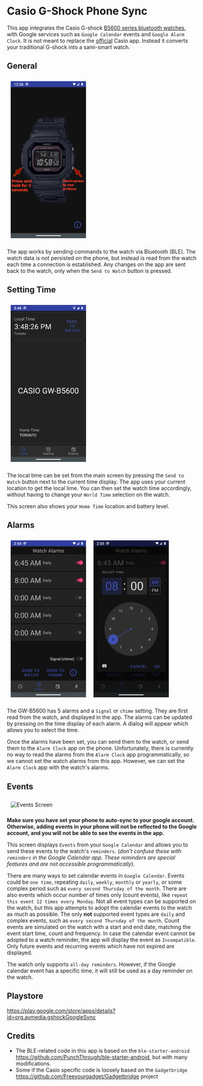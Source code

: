 # Casio G-Shock Phone Sync

This app integrates the Casio G-shock [B5600 series bluetooth watches](https://world.g-shock.com/asia-mea/en/products/standard_digital/gw-b5600/), 
with Google services such as `Google Calendar` events and `Google Alarm Clock`. It is not meant to replace the 
[official](https://play.google.com/store/apps/details?id=com.casio.gshockconnected&hl=en_CA&gl=US) Casio app. Instead it converts your traditional 
G-shock into a sami-smart watch.

## General

<img src="images/ConnectingScreen.png"
alt="Connection Screen"
width=200
style="margin: 10px;" />

The app works by sending commands to the watch via Bluetooth (BLE). The watch data is not persisted on the phone, but instead is read from the watch each time 
a connection is established. Any changes on the app are sent back to the watch, only when the `Send to Watch` button is pressed.  

## Setting Time
<img src="images/TimeScreen.png"
alt="Time Screen"
width=200
style="margin: 10px;" />

The local time can be set from the main screen by pressing the `Send to Watch` button next to the current time display. The app uses your current location to get the local lime.
You can then set the watch time accordingly, without having to change your `World Time` selection on the watch.

This screen also shows your `Home Time` location and battery level.

## Alarms

<img src="images/AlarmsScreen.png"
alt="Alarms Screen"
width=200
style="float: left; margin: 10px;" />

<img src="images/SetAlarmScreen.png"
alt="Set Alarm Screen"
width=200
style="margin: 10px;" />

The GW-B5600 has 5 alarms and a `Signal` or `chime` setting. They are first read from the watch, 
and displayed in the app. The alarms can be updated by pressing on the time display of each alarm. 
A dialog will appear which allows you to select the time.

Once the alarms have been set, you can send them to the watch, or send them to the `Alarm Clock` app on the phone. 
Unfortunately, there is currently no way to read the alarms from the `Alarm Clock` app programmatically, 
so we cannot set the watch alarms from this app. However, we can set the `Alarm Clock` app with the watch's alarms.

## Events
<img src="images/EventsScreen.png"
alt="Events Screen"
width=200
style="margin: 10px;" />

**Make sure you have set your phone to auto-sync to your google account. Otherwise, adding events in your phone will not be reflected to the Google account, and you will not be able to see the events in the app.**

This screen displays `Events` from your `Google Calendar` and allows you to send these events to the watch's `reminders`.
(*don't confuse these with `reminders` in the Google Calendar app. These reminders are special features and are not accessible programmatically*).

There are many ways to set calendar events in `Google Calendar`. Events could be `one time`, repeating `daily`, `weekly`, `monthly` 
or `yearly`, or some complex period such as `every second Thursday of the month`. There are also events which occur number of 
times only (count events), like `repeat this event 12 times every Monday`. Not all event types can be supported on the watch, but this app 
attempts to adopt the calendar events to the watch as much as possible. The only **not** supported event types are `daily` and complex events, 
such as `every second Thursday of the month`. Count events are simulated on the watch with a start and end date, 
matching the event start time, count and frequency. In case the calendar event cannot be adopted to a watch reminder, 
the app will display the event as `Incompatible`. Only future events and recurring events which have not expired are displayed.

The watch only supports `all-day reminders`. However, if the Google calendar event has a specific time,
it will still be used as a day reminder on the watch.

## Playstore
https://play.google.com/store/apps/details?id=org.avmedia.gshockGoogleSync

## Credits
- The BLE-related code in this app is based on the `ble-starter-android` https://github.com/PunchThrough/ble-starter-android, but with many modifications.
- Some if the Casio specific code is loosely based on the `Gadgetbridge` https://github.com/Freeyourgadget/Gadgetbridge project
